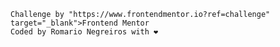 
    Challenge by "https://www.frontendmentor.io?ref=challenge" target="_blank">Frontend Mentor
    Coded by Romario Negreiros with ❤
